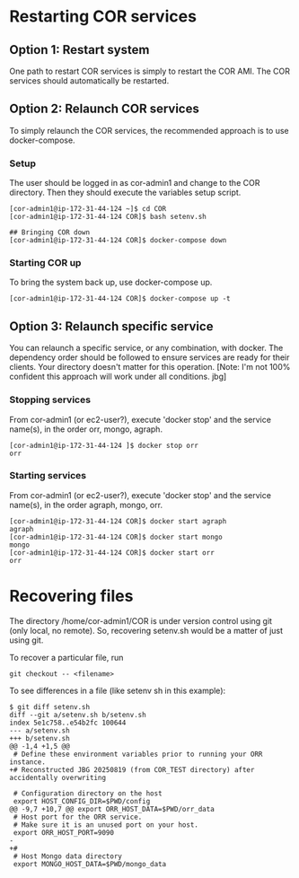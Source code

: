 # Restarting COR services

## Option 1: Restart system

One path to restart COR services is simply to restart the COR AMI. The COR services should automatically be restarted.


## Option 2: Relaunch COR services

To simply relaunch the COR services, the recommended approach is to use docker-compose.

### Setup

The user should be logged in as cor-admin1 and change to the COR directory. Then they should execute the variables setup script.
```
[cor-admin1@ip-172-31-44-124 ~]$ cd COR
[cor-admin1@ip-172-31-44-124 COR]$ bash setenv.sh

## Bringing COR down
[cor-admin1@ip-172-31-44-124 COR]$ docker-compose down
```

### Starting COR up

To bring the system back up, use docker-compose up.

```
[cor-admin1@ip-172-31-44-124 COR]$ docker-compose up -t
```

## Option 3: Relaunch specific service

You can relaunch a specific service, or any combination, with docker. The dependency order should be followed to ensure services are ready for their clients. 
Your directory doesn't matter for this operation. [Note: I'm not 100% confident this approach will work under all conditions. jbg]

### Stopping services

From cor-admin1 (or ec2-user?), execute 'docker stop' and the service name(s), in the order orr, mongo, agraph.

```
[cor-admin1@ip-172-31-44-124 ]$ docker stop orr
orr
```

### Starting services

From cor-admin1 (or ec2-user?), execute 'docker stop' and the service name(s), in the order agraph, mongo, orr.

```
[cor-admin1@ip-172-31-44-124 COR]$ docker start agraph
agraph
[cor-admin1@ip-172-31-44-124 COR]$ docker start mongo
mongo
[cor-admin1@ip-172-31-44-124 COR]$ docker start orr
orr
```

# Recovering files

The directory /home/cor-admin1/COR is under version control using git (only local, no remote). So, recovering setenv.sh would be a matter of just using git.

To recover a particular file, run
```
git checkout -- <filename>
```

To see differences in a file (like setenv sh in this example):
```
$ git diff setenv.sh
diff --git a/setenv.sh b/setenv.sh
index 5e1c758..e54b2fc 100644
--- a/setenv.sh
+++ b/setenv.sh
@@ -1,4 +1,5 @@
 # Define these environment variables prior to running your ORR instance.
+# Reconstructed JBG 20250819 (from COR_TEST directory) after accidentally overwriting

 # Configuration directory on the host
 export HOST_CONFIG_DIR=$PWD/config
@@ -9,7 +10,7 @@ export ORR_HOST_DATA=$PWD/orr_data
 # Host port for the ORR service.
 # Make sure it is an unused port on your host.
 export ORR_HOST_PORT=9090
-
+#
 # Host Mongo data directory
 export MONGO_HOST_DATA=$PWD/mongo_data
```
